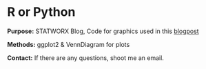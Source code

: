 # R or Python 

**Purpose:** STATWORX Blog, Code for graphics used in this [blogpost](https://www.statworx.com/at/blog/r-or-python/)

**Methods:** ggplot2 & VennDiagram for plots

**Contact:** If there are any questions, shoot me an email.
